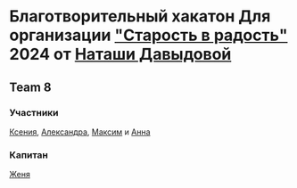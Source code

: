 # Благотворительный хакатон Для организации ["Старость в радость"](https://starikam.org) 2024 от [Наташи Давыдовой](https://github.com/nat-davydova)

## Team 8

### Участники

[Ксения](https://github.com/ksy336),
[Александра](https://github.com/TODO),
[Максим](https://github.com/TODO) и
[Анна](https://github.com/AnnaApk)

### Капитан

[Женя](https://github.com/HugeLetters)
